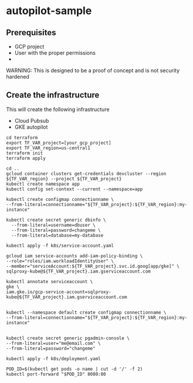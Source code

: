 # autopilot-sample

## Prerequisites
* GCP project
* User with the proper permissions
* 

WARNING: This is designed to be a proof of concept and is not security hardened

## Create the infrastructure 
This will create the following infrastructure
* Cloud Pubsub
* GKE autopilot

```
cd terraform
export TF_VAR_project=[your_gcp_project]
export TF_VAR_region=us-central1
terraform init
terraform apply
```

```
cd ..
gcloud container clusters get-credentials devcluster --region ${TF_VAR_region} --project ${TF_VAR_project}
kubectl create namespace app
kubectl config set-context --current --namespace=app

kubectl create configmap connectionname \
--from-literal=connectionname="${TF_VAR_project}:${TF_VAR_region}:my-instance"

kubectl create secret generic dbinfo \
  --from-literal=username=dbuser \
  --from-literal=password=changeme \
  --from-literal=database=my-database

kubectl apply -f k8s/service-account.yaml

gcloud iam service-accounts add-iam-policy-binding \
--role="roles/iam.workloadIdentityUser" \
--member="serviceAccount:${TF_VAR_project}.svc.id.goog[app/gke]" \
sqlproxy-kube@${TF_VAR_project}.iam.gserviceaccount.com

kubectl annotate serviceaccount \
gke \
iam.gke.io/gcp-service-account=sqlproxy-kube@${TF_VAR_project}.iam.gserviceaccount.com


kubectl --namespace default create configmap connectionname \
--from-literal=connectionname="${TF_VAR_project}:${TF_VAR_region}:my-instance"


kubectl create secret generic pgadmin-console \
--from-literal=user="me@email.com" \
--from-literal=password="changeme"

kubectl apply -f k8s/deployment.yaml

POD_ID=$(kubectl get pods -o name | cut -d '/' -f 2)
kubectl port-forward "$POD_ID" 8080:80

```
